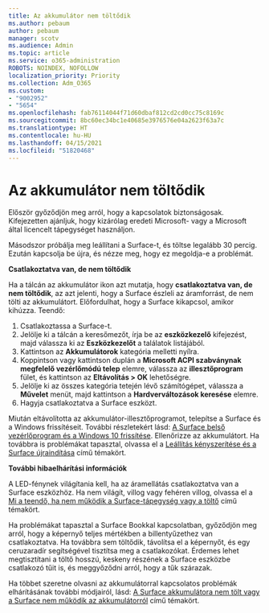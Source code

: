 ```yaml
---
title: Az akkumulátor nem töltődik
ms.author: pebaum
author: pebaum
manager: scotv
ms.audience: Admin
ms.topic: article
ms.service: o365-administration
ROBOTS: NOINDEX, NOFOLLOW
localization_priority: Priority
ms.collection: Adm_O365
ms.custom:
- "9002952"
- "5654"
ms.openlocfilehash: fab76114044f71d60dbaf812cd2cd0cc75c8169c
ms.sourcegitcommit: 8bc60ec34bc1e40685e3976576e04a2623f63a7c
ms.translationtype: HT
ms.contentlocale: hu-HU
ms.lasthandoff: 04/15/2021
ms.locfileid: "51820468"
---
```

# <a name="battery-wont-charge"></a>Az akkumulátor nem töltődik

Először győződjön meg arról, hogy a kapcsolatok biztonságosak. Kifejezetten ajánljuk, hogy kizárólag eredeti Microsoft- vagy a Microsoft által licencelt tápegységet használjon.

Másodszor próbálja meg leállítani a Surface-t, és töltse legalább 30 percig. Ezután kapcsolja be újra, és nézze meg, hogy ez megoldja-e a problémát.

**Csatlakoztatva van, de nem töltődik**

Ha a tálcán az akkumulátor ikon azt mutatja, hogy **csatlakoztatva van, de nem töltődik**, az azt jelenti, hogy a Surface észleli az áramforrást, de nem tölti az akkumulátort. Előfordulhat, hogy a Surface kikapcsol, amikor kihúzza. Teendő:

1. Csatlakoztassa a Surface-t.
2. Jelölje ki a tálcán a keresőmezőt, írja be az **eszközkezelő** kifejezést, majd válassza ki az **Eszközkezelőt** a találatok listájából.
3. Kattintson az **Akkumulátorok** kategória melletti nyílra.
4. Koppintson vagy kattintson duplán a **Microsoft ACPI szabványnak megfelelő vezérlőmódú telep** elemre, válassza az **illesztőprogram** fület, és kattintson az **Eltávolítás > OK** lehetőségre.
5. Jelölje ki az összes kategória tetején lévő számítógépet, válassza a **Művelet** menüt, majd kattintson a **Hardverváltozások keresése** elemre.
6. Hagyja csatlakoztatva a Surface eszközt.

Miután eltávolította az akkumulátor-illesztőprogramot, telepítse a Surface és a Windows frissítéseit. További részletekért lásd: [A Surface belső vezérlőprogram és a Windows 10 frissítése](https://support.microsoft.com/help/4023505). Ellenőrizze az akkumulátort. Ha továbbra is problémákat tapasztal, olvassa el a [Leállítás kényszerítése és a Surface újraindítása](https://support.microsoft.com/help/4036280/surface-force-a-shut-down-and-restart-your-surface) című témakört.

**További hibaelhárítási információk**

A LED-fénynek világítania kell, ha az áramellátás csatlakoztatva van a Surface eszközhöz. Ha nem világít, villog vagy fehéren villog, olvassa el a [Mi a teendő, ha nem működik a Surface-tápegység vagy a töltő](https://support.microsoft.com/help/4484763/surface-fix-issues-with-your-power-supply) című témakört. 

Ha problémákat tapasztal a Surface Bookkal kapcsolatban, győződjön meg arról, hogy a képernyő teljes mértékben a billentyűzethez van csatlakoztatva. Ha továbbra sem töltődik, távolítsa el a képernyőt, és egy ceruzaradír segítségével tisztítsa meg a csatlakozókat. Érdemes lehet megtisztítani a töltő hosszú, keskeny részének a Surface eszközbe csatlakozó tűit is, és meggyőződni arról, hogy a tűk szárazak.

Ha többet szeretne olvasni az akkumulátorral kapcsolatos problémák elhárításának további módjairól, lásd: [A Surface akkumulátora nem tölt vagy a Surface nem működik az akkumulátorról](https://support.microsoft.com/help/4023536/surface-surface-battery-wont-charge) című témakört.
